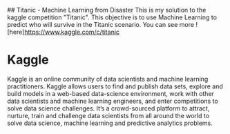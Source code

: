 ## Titanic - Machine Learning from Disaster
This is my solution to the kaggle competition "Titanic". This objective is to use Machine Learning to predict who will survive in the Titanic scenario. You can see more ![here]https://www.kaggle.com/c/titanic

# Kaggle 
Kaggle is an online community of data scientists and machine learning practitioners. Kaggle allows users to find and publish data sets, explore and build models in a web-based data-science environment, work with other data scientists and machine learning engineers, and enter competitions to solve data science challenges. It’s a crowd-sourced platform to attract, nurture, train and challenge data scientists from all around the world to solve data science, machine learning and predictive analytics problems.